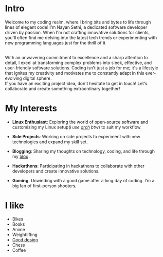 # Intro

Welcome to my coding realm, where I bring bits and bytes to life through lines of elegant code! I'm Nayan Sethi, a dedicated software developer driven by passion. When I'm not crafting innovative solutions for clients, you'll often find me delving into the latest tech trends or experimenting with new programming languages just for the thrill of it.

<br>
With an unwavering commitment to excellence and a sharp attention to detail, I excel at transforming complex problems into sleek, effective, and user-friendly software solutions. Coding isn't just a job for me; it's a lifestyle that ignites my creativity and motivates me to constantly adapt in this ever-evolving digital sphere.

<br>
If you have an exciting project idea, don't hesitate to get in touch! Let's collaborate and create something extraordinary together!

# My Interests

- **Linux Enthusiast**: Exploring the world of open-source software and customizing my Linux setup(_I use [arch](https://archlinux.org/) btw_) to suit my workflow.

- **Side Projects**: Working on side projects to experiment with new technologies and expand my skill set.

- **Blogging**: Sharing my thoughts on technology, coding, and life through my [blog](https://medium.com/@nayansethi).

- **Hackathons**: Participating in hackathons to collaborate with other developers and create innovative solutions.

- **Gaming**: Unwinding with a good game after a long day of coding. I'm a big fan of first-person shooters.

# I like

- Bikes
- Books
- Anime
- Weightlifting
- [Good design](/)
- Chess
- Coffee
